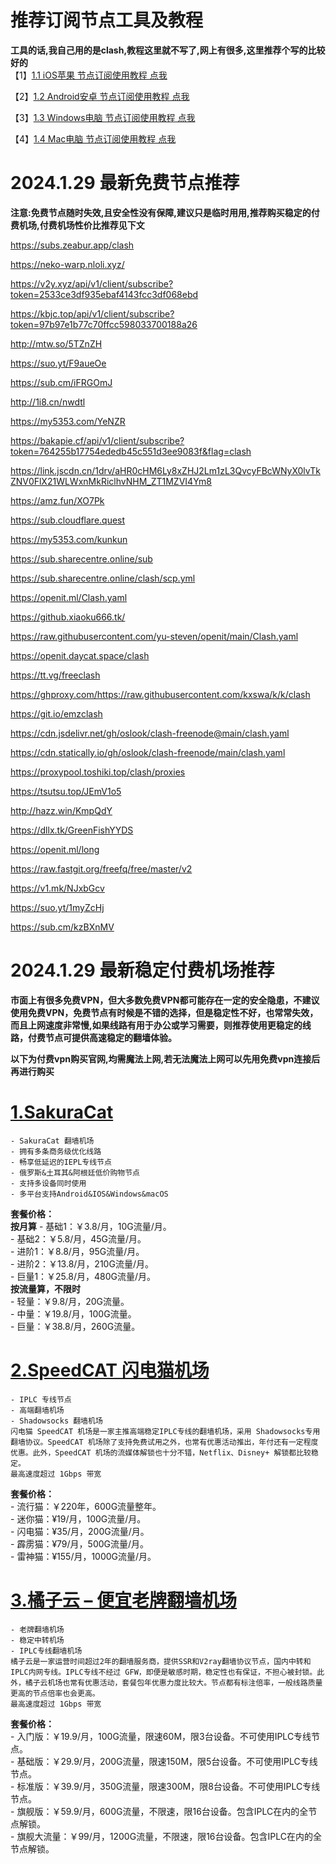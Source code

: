 # 推荐订阅节点工具及教程
**工具的话,我自己用的是clash,教程这里就不写了,网上有很多,这里推荐个写的比较好的**
<br/>
【1】[1.1 iOS苹果 节点订阅使用教程 点我](https://github.com/shadowrocketHelp/help/wiki/1.1-iOS%E8%8B%B9%E6%9E%9C-%E8%8A%82%E7%82%B9%E8%AE%A2%E9%98%85%E4%BD%BF%E7%94%A8%E6%95%99%E7%A8%8B)

【2】[1.2 Android安卓 节点订阅使用教程 点我](https://github.com/shadowrocketHelp/help/wiki/1.2-Android%E5%AE%89%E5%8D%93-%E8%8A%82%E7%82%B9%E8%AE%A2%E9%98%85%E4%BD%BF%E7%94%A8%E6%95%99%E7%A8%8B)

【3】[1.3 Windows电脑 节点订阅使用教程 点我](https://github.com/shadowrocketHelp/help/wiki/1.3-Windows-%E8%8A%82%E7%82%B9%E8%AE%A2%E9%98%85%E4%BD%BF%E7%94%A8%E6%95%99%E7%A8%8B)

【4】[1.4 Mac电脑 节点订阅使用教程 点我](https://github.com/shadowrocketHelp/help/wiki/1.4-Mac%E7%94%B5%E8%84%91-%E8%8A%82%E7%82%B9%E8%AE%A2%E9%98%85%E4%BD%BF%E7%94%A8%E6%95%99%E7%A8%8B)
<br>


# 2024.1.29 最新免费节点推荐
**注意:免费节点随时失效,且安全性没有保障,建议只是临时用用,推荐购买稳定的付费机场,付费机场性价比推荐见下文**

https://subs.zeabur.app/clash

https://neko-warp.nloli.xyz/

https://v2y.xyz/api/v1/client/subscribe?token=2533ce3df935ebaf4143fcc3df068ebd

https://kbjc.top/api/v1/client/subscribe?token=97b97e1b77c70ffcc598033700188a26

http://mtw.so/5TZnZH

https://suo.yt/F9aueOe

https://sub.cm/iFRGOmJ

http://1i8.cn/nwdtl

https://my5353.com/YeNZR

https://bakapie.cf/api/v1/client/subscribe?token=764255b17754ededb45c551d3ee9083f&flag=clash

https://link.jscdn.cn/1drv/aHR0cHM6Ly8xZHJ2Lm1zL3QvcyFBcWNyX0lvTkZNV0FlX21WLWxnMkRiclhvNHM_ZT1MZVI4Ym8

https://amz.fun/XO7Pk

https://sub.cloudflare.quest

https://my5353.com/kunkun

https://sub.sharecentre.online/sub

https://sub.sharecentre.online/clash/scp.yml

https://openit.ml/Clash.yaml

https://github.xiaoku666.tk/

https://raw.githubusercontent.com/yu-steven/openit/main/Clash.yaml

https://openit.daycat.space/clash

https://tt.vg/freeclash

https://ghproxy.com/https://raw.githubusercontent.com/kxswa/k/k/clash

https://git.io/emzclash

https://cdn.jsdelivr.net/gh/oslook/clash-freenode@main/clash.yaml

https://cdn.statically.io/gh/oslook/clash-freenode/main/clash.yaml

https://proxypool.toshiki.top/clash/proxies

https://tsutsu.top/JEmV1o5

http://hazz.win/KmpQdY

https://dllx.tk/GreenFishYYDS

https://openit.ml/long

https://raw.fastgit.org/freefq/free/master/v2

https://v1.mk/NJxbGcv

https://suo.yt/1myZcHj

https://sub.cm/kzBXnMV
<br>


# 2024.1.29 最新稳定付费机场推荐
**市面上有很多免费VPN，但大多数免费VPN都可能存在一定的安全隐患，不建议使用免费VPN，免费节点有时候是不错的选择，但是稳定性不好，也常常失效，而且上网速度非常慢,如果线路有用于办公或学习需要，则推荐使用更稳定的线路，付费节点可提供高速稳定的翻墙体验。**

**以下为付费vpn购买官网,均需魔法上网,若无法魔法上网可以先用免费vpn连接后再进行购买**


# [1.SakuraCat](https://sakuracat-1.com/register?code=5VvOcFV0)

    - SakuraCat 翻墙机场
    - 拥有多条商务级优化线路
    - 畅享低延迟的IEPL专线节点
    - 俄罗斯&土耳其&阿根廷低价购物节点
    - 支持多设备同时使用
    - 多平台支持Android&IOS&Windows&macOS

**套餐价格：**<br>
    **按月算**
    - 基础1：￥3.8/月，10G流量/月。<br>
    - 基础2：￥5.8/月，45G流量/月。<br>
    - 进阶1：￥8.8/月，95G流量/月。<br>
    - 进阶2：￥13.8/月，210G流量/月。<br>
    - 巨量1：￥25.8/月，480G流量/月。<br>
    **按流量算，不限时** <br>
    - 轻量：￥9.8/月，20G流量。<br>
    - 中量：￥19.8/月，100G流量。<br>
    - 巨量：￥38.8/月，260G流量。<br>


# [2.SpeedCAT 闪电猫机场](https://scaff01.scvipaff.com/auth/register?code=Hf3Q)
    - IPLC 专线节点
    - 高端翻墙机场
    - Shadowsocks 翻墙机场
    闪电猫 SpeedCAT 机场是一家主推高端稳定IPLC专线的翻墙机场，采用 Shadowsocks专用翻墙协议。SpeedCAT 机场除了支持免费试用之外，也常有优惠活动推出，年付还有一定程度优惠。此外，SpeedCAT 机场的流媒体解锁也十分不错，Netflix、Disney+ 解锁都比较稳定。
    最高速度超过 1Gbps 带宽

**套餐价格：**<br>
    - 流行猫：￥220年，600G流量整年。<br>
    - 迷你猫：¥19/月，100G流量/月。<br>
    - 闪电猫：¥35/月，200G流量/月。<br>
    - 霹雳猫：¥79/月，500G流量/月。<br>
    - 雷神猫：¥155/月，1000G流量/月。<br>

# [3.橘子云 – 便宜老牌翻墙机场](https://juzi69.com/auth/register?code=mlvr)
    - 老牌翻墙机场
    - 稳定中转机场
    - IPLC专线翻墙机场
    橘子云是一家运营时间超过2年的翻墙服务商，提供SSR和V2ray翻墙协议节点，国内中转和IPLC内网专线。IPLC专线不经过 GFW，即便是敏感时期，稳定性也有保证，不担心被封锁。此外，橘子云机场也常有优惠活动，套餐包年优惠力度比较大。节点都有标注倍率，一般线路质量更高的节点倍率也会更高。
    最高速度超过 1Gbps 带宽

**套餐价格：**<br>
    - 入门版：￥19.9/月，100G流量，限速60M，限3台设备。不可使用IPLC专线节点。<br>
    - 基础版：￥29.9/月，200G流量，限速150M，限5台设备。不可使用IPLC专线节点。<br>
    - 标准版：￥39.9/月，350G流量，限速300M，限8台设备。不可使用IPLC专线节点。<br>
    - 旗舰版：￥59.9/月，600G流量，不限速，限16台设备。包含IPLC在内的全节点解锁。<br>
    - 旗舰大流量：￥99/月，1200G流量，不限速，限16台设备。包含IPLC在内的全节点解锁。<br>
    





